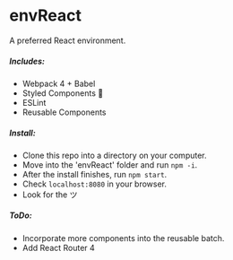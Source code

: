 # envReact
A preferred React environment.

##### Includes:
* Webpack 4 + Babel
* Styled Components :nail_care:
* ESLint
* Reusable Components

##### Install:
* Clone this repo into a directory on your computer.
* Move into the 'envReact' folder and run `npm -i`.
* After the install finishes, run `npm start`.
* Check `localhost:8080` in your browser.
* Look for the ツ


##### ToDo:
* Incorporate more components into the reusable batch.
* Add React Router 4